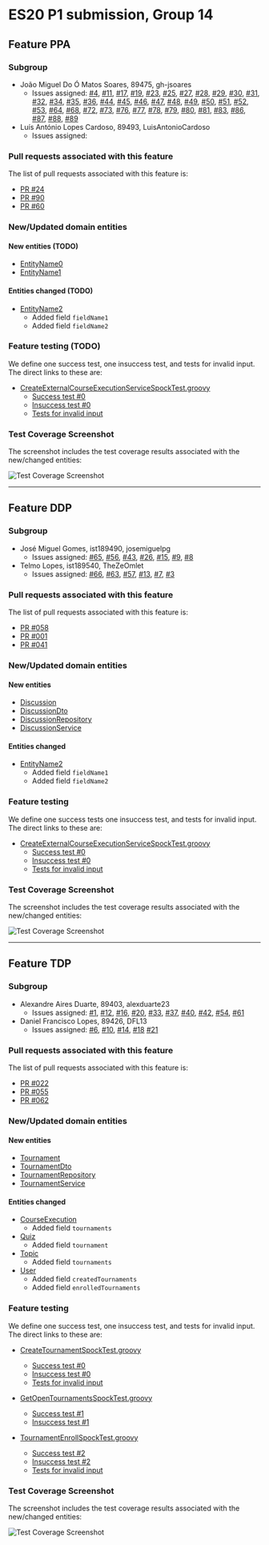 # ES20 P1 submission, Group 14

## Feature PPA

### Subgroup
 - João Miguel Do Ó Matos Soares, 89475, gh-jsoares
   + Issues assigned: [#4](https://github.com/tecnico-softeng/es20al_14-project/issues/4), [#11](https://github.com/tecnico-softeng/es20al_14-project/issues/11), [#17](https://github.com/tecnico-softeng/es20al_14-project/issues/17), [#19](https://github.com/tecnico-softeng/es20al_14-project/issues/19), [#23](https://github.com/tecnico-softeng/es20al_14-project/issues/23), [#25](https://github.com/tecnico-softeng/es20al_14-project/issues/25), [#27](https://github.com/tecnico-softeng/es20al_14-project/issues/27), [#28](https://github.com/tecnico-softeng/es20al_14-project/issues/28), [#29](https://github.com/tecnico-softeng/es20al_14-project/issues/29), [#30](https://github.com/tecnico-softeng/es20al_14-project/issues/30), [#31](https://github.com/tecnico-softeng/es20al_14-project/issues/31), [#32](https://github.com/tecnico-softeng/es20al_14-project/issues/32), [#34](https://github.com/tecnico-softeng/es20al_14-project/issues/34), [#35](https://github.com/tecnico-softeng/es20al_14-project/issues/35), [#36](https://github.com/tecnico-softeng/es20al_14-project/issues/36), [#44](https://github.com/tecnico-softeng/es20al_14-project/issues/44), [#45](https://github.com/tecnico-softeng/es20al_14-project/issues/45), [#46](https://github.com/tecnico-softeng/es20al_14-project/issues/46), [#47](https://github.com/tecnico-softeng/es20al_14-project/issues/47), [#48](https://github.com/tecnico-softeng/es20al_14-project/issues/48), [#49](https://github.com/tecnico-softeng/es20al_14-project/issues/49), [#50](https://github.com/tecnico-softeng/es20al_14-project/issues/50), [#51](https://github.com/tecnico-softeng/es20al_14-project/issues/51), [#52](https://github.com/tecnico-softeng/es20al_14-project/issues/52), [#53](https://github.com/tecnico-softeng/es20al_14-project/issues/53), [#64](https://github.com/tecnico-softeng/es20al_14-project/issues/64), [#68](https://github.com/tecnico-softeng/es20al_14-project/issues/68), [#72](https://github.com/tecnico-softeng/es20al_14-project/issues/72), [#73](https://github.com/tecnico-softeng/es20al_14-project/issues/73), [#76](https://github.com/tecnico-softeng/es20al_14-project/issues/76), [#77](https://github.com/tecnico-softeng/es20al_14-project/issues/77), [#78](https://github.com/tecnico-softeng/es20al_14-project/issues/78), [#79](https://github.com/tecnico-softeng/es20al_14-project/issues/79), [#80](https://github.com/tecnico-softeng/es20al_14-project/issues/80), [#81](https://github.com/tecnico-softeng/es20al_14-project/issues/81), [#83](https://github.com/tecnico-softeng/es20al_14-project/issues/83), [#86](https://github.com/tecnico-softeng/es20al_14-project/issues/86), [#87](https://github.com/tecnico-softeng/es20al_14-project/issues/87), [#88](https://github.com/tecnico-softeng/es20al_14-project/issues/88), [#89](https://github.com/tecnico-softeng/es20al_14-project/issues/89)
 - Luís António Lopes Cardoso, 89493, LuisAntonioCardoso
   + Issues assigned:
 
### Pull requests associated with this feature

The list of pull requests associated with this feature is:

 - [PR #24](https://github.com/tecnico-softeng/es20al_14-project/pull/24)
 - [PR #90](https://github.com/tecnico-softeng/es20al_14-project/pull/90)
 - [PR #60](https://github.com/tecnico-softeng/es20al_14-project/pull/60)


### New/Updated domain entities

#### New entities (TODO)
 - [EntityName0](https://github.com)
 - [EntityName1](https://github.com)

#### Entities changed (TODO)
 - [EntityName2](https://github.com)
   + Added field `fieldName1`
   + Added field `fieldName2`
 
### Feature testing (TODO)

We define one success test, one insuccess test, and tests for invalid input. The direct links to these are:

 - [CreateExternalCourseExecutionServiceSpockTest.groovy](https://github.com/socialsoftware/quizzes-tutor/blob/31ba9bd5f5ddcbab61f1c4b2daca7331ad099f98/backend/src/test/groovy/pt/ulisboa/tecnico/socialsoftware/tutor/administration/service/CreateExternalCourseExecutionServiceSpockTest.groovy)
    + [Success test #0](https://github.com/socialsoftware/quizzes-tutor/blob/31ba9bd5f5ddcbab61f1c4b2daca7331ad099f98/backend/src/test/groovy/pt/ulisboa/tecnico/socialsoftware/tutor/administration/service/CreateExternalCourseExecutionServiceSpockTest.groovy#L39)
    + [Insuccess test #0](https://github.com/socialsoftware/quizzes-tutor/blob/31ba9bd5f5ddcbab61f1c4b2daca7331ad099f98/backend/src/test/groovy/pt/ulisboa/tecnico/socialsoftware/tutor/administration/service/CreateExternalCourseExecutionServiceSpockTest.groovy#L104)
    + [Tests for invalid input](https://github.com/socialsoftware/quizzes-tutor/blob/31ba9bd5f5ddcbab61f1c4b2daca7331ad099f98/backend/src/test/groovy/pt/ulisboa/tecnico/socialsoftware/tutor/administration/service/CreateExternalCourseExecutionServiceSpockTest.groovy#L145)


### Test Coverage Screenshot

The screenshot includes the test coverage results associated with the new/changed entities:

![Test Coverage Screenshot](https://files.perpheads.com/2Q6SugYMHo5M12h7.png)

---

## Feature DDP

### Subgroup
 - José Miguel Gomes, ist189490, josemiguelpg
   + Issues assigned: [#65](https://github.com/tecnico-softeng/es20al_14-project/issues/65), [#56](https://github.com/tecnico-softeng/es20al_14-project/issues/56), [#43](https://github.com/tecnico-softeng/es20al_14-project/issues/43), [#26](https://github.com/tecnico-softeng/es20al_14-project/issues/26), [#15](https://github.com/tecnico-softeng/es20al_14-project/issues/15), [#9](https://github.com/tecnico-softeng/es20al_14-project/issues/9), [#8](https://github.com/tecnico-softeng/es20al_14-project/issues/8)
 - Telmo Lopes, ist189540, TheZeOmlet
   + Issues assigned: [#66](https://github.com/tecnico-softeng/es20al_14-project/issues/66), [#63](https://github.com/tecnico-softeng/es20al_14-project/issues/63), [#57](https://github.com/tecnico-softeng/es20al_14-project/issues/57), [#13](https://github.com/tecnico-softeng/es20al_14-project/issues/13), [#7](https://github.com/tecnico-softeng/es20al_14-project/issues/7), [#3](https://github.com/tecnico-softeng/es20al_14-project/issues/3)
 
### Pull requests associated with this feature

The list of pull requests associated with this feature is:

 - [PR #058](https://github.com/tecnico-softeng/es20al_14-project/pull/58)
 - [PR #001](https://github.com)
 - [PR #041](https://github.com/tecnico-softeng/es20al_14-project/pull/41)


### New/Updated domain entities

#### New entities
 - [Discussion](https://github.com/tecnico-softeng/es20al_14-project/blob/DdP/backend/src/main/java/pt/ulisboa/tecnico/socialsoftware/tutor/discussion/domain/Discussion.java)
 - [DiscussionDto](https://github.com/tecnico-softeng/es20al_14-project/blob/DdP/backend/src/main/java/pt/ulisboa/tecnico/socialsoftware/tutor/discussion/dto/DiscussionDto.java)
 - [DiscussionRepository](https://github.com/tecnico-softeng/es20al_14-project/blob/DdP/backend/src/main/java/pt/ulisboa/tecnico/socialsoftware/tutor/discussion/repository/DiscussionRepository.java)
 - [DiscussionService](https://github.com/tecnico-softeng/es20al_14-project/blob/DdP/backend/src/main/java/pt/ulisboa/tecnico/socialsoftware/tutor/discussion/DiscussionService.java)

#### Entities changed
 - [EntityName2](https://github.com)
   + Added field `fieldName1`
   + Added field `fieldName2`
 
### Feature testing

We define one success tests one insuccess test, and tests for invalid input. The direct links to these are:

 - [CreateExternalCourseExecutionServiceSpockTest.groovy](https://github.com/socialsoftware/quizzes-tutor/blob/31ba9bd5f5ddcbab61f1c4b2daca7331ad099f98/backend/src/test/groovy/pt/ulisboa/tecnico/socialsoftware/tutor/administration/service/CreateExternalCourseExecutionServiceSpockTest.groovy)
    + [Success test #0](https://github.com/socialsoftware/quizzes-tutor/blob/31ba9bd5f5ddcbab61f1c4b2daca7331ad099f98/backend/src/test/groovy/pt/ulisboa/tecnico/socialsoftware/tutor/administration/service/CreateExternalCourseExecutionServiceSpockTest.groovy#L39)
    + [Insuccess test #0](https://github.com/socialsoftware/quizzes-tutor/blob/31ba9bd5f5ddcbab61f1c4b2daca7331ad099f98/backend/src/test/groovy/pt/ulisboa/tecnico/socialsoftware/tutor/administration/service/CreateExternalCourseExecutionServiceSpockTest.groovy#L104)
    + [Tests for invalid input](https://github.com/socialsoftware/quizzes-tutor/blob/31ba9bd5f5ddcbab61f1c4b2daca7331ad099f98/backend/src/test/groovy/pt/ulisboa/tecnico/socialsoftware/tutor/administration/service/CreateExternalCourseExecutionServiceSpockTest.groovy#L145)


### Test Coverage Screenshot

The screenshot includes the test coverage results associated with the new/changed entities:

![Test Coverage Screenshot](https://web.tecnico.ulisboa.pt/~joaofernandoferreira/1920/ES/coverage_ex1.png)


---


## Feature TDP

### Subgroup
 - Alexandre Aires Duarte, 89403, alexduarte23
   + Issues assigned: [#1](https://github.com/tecnico-softeng/es20al_14-project/issues/1), [#12](https://github.com/tecnico-softeng/es20al_14-project/issues/12), [#16](https://github.com/tecnico-softeng/es20al_14-project/issues/16), [#20](https://github.com/tecnico-softeng/es20al_14-project/issues/20), [#33](https://github.com/tecnico-softeng/es20al_14-project/issues/33), [#37](https://github.com/tecnico-softeng/es20al_14-project/issues/37), [#40](https://github.com/tecnico-softeng/es20al_14-project/issues/40), [#42](https://github.com/tecnico-softeng/es20al_14-project/issues/42), [#54](https://github.com/tecnico-softeng/es20al_14-project/issues/54), [#61](https://github.com/tecnico-softeng/es20al_14-project/issues/61)
 - Daniel Francisco Lopes, 89426, DFL13
   + Issues assigned: [#6](https://github.com/tecnico-softeng/es20al_14-project/issues/6), [#10](https://github.com/tecnico-softeng/es20al_14-project/issues/10), [#14](https://github.com/tecnico-softeng/es20al_14-project/issues/14), [#18](https://github.com/tecnico-softeng/es20al_14-project/issues/18) [#21](https://github.com/tecnico-softeng/es20al_14-project/issues/21)
 
### Pull requests associated with this feature

The list of pull requests associated with this feature is:

 - [PR #022](https://github.com/tecnico-softeng/es20al_14-project/pull/22)
 - [PR #055](https://github.com/tecnico-softeng/es20al_14-project/pull/55)
 - [PR #062](https://github.com/tecnico-softeng/es20al_14-project/pull/62)


### New/Updated domain entities

#### New entities
 - [Tournament](https://github.com/tecnico-softeng/es20al_14-project/blob/655a47c5ac119368d5978e6142657e2271d01ae1/backend/src/main/java/pt/ulisboa/tecnico/socialsoftware/tutor/tournament/Tournament.java)
 - [TournamentDto](https://github.com/tecnico-softeng/es20al_14-project/blob/655a47c5ac119368d5978e6142657e2271d01ae1/backend/src/main/java/pt/ulisboa/tecnico/socialsoftware/tutor/tournament/TournamentDto.java)
 - [TournamentRepository](https://github.com/tecnico-softeng/es20al_14-project/blob/655a47c5ac119368d5978e6142657e2271d01ae1/backend/src/main/java/pt/ulisboa/tecnico/socialsoftware/tutor/tournament/TournamentRepository.java)
 - [TournamentService](https://github.com/tecnico-softeng/es20al_14-project/blob/655a47c5ac119368d5978e6142657e2271d01ae1/backend/src/main/java/pt/ulisboa/tecnico/socialsoftware/tutor/tournament/TournamentService.java)

#### Entities changed
 - [CourseExecution](https://github.com/tecnico-softeng/es20al_14-project/blob/655a47c5ac119368d5978e6142657e2271d01ae1/backend/src/main/java/pt/ulisboa/tecnico/socialsoftware/tutor/course/CourseExecution.java)
    + Added field `tournaments`
 - [Quiz](https://github.com/tecnico-softeng/es20al_14-project/blob/655a47c5ac119368d5978e6142657e2271d01ae1/backend/src/main/java/pt/ulisboa/tecnico/socialsoftware/tutor/quiz/domain/Quiz.java)
    + Added field `tournament`
 - [Topic](https://github.com/tecnico-softeng/es20al_14-project/blob/655a47c5ac119368d5978e6142657e2271d01ae1/backend/src/main/java/pt/ulisboa/tecnico/socialsoftware/tutor/question/domain/Topic.java)
    + Added field `tournaments`
 - [User](https://github.com/tecnico-softeng/es20al_14-project/blob/655a47c5ac119368d5978e6142657e2271d01ae1/backend/src/main/java/pt/ulisboa/tecnico/socialsoftware/tutor/user/User.java)
   + Added field `createdTournaments`
   + Added field `enrolledTournaments`
 
### Feature testing

We define one success test, one insuccess test, and tests for invalid input. The direct links to these are:

 - [CreateTournamentSpockTest.groovy](https://github.com/tecnico-softeng/es20al_14-project/blob/d77bc79e8834ab136c48d6dbc2d47d73138f790c/backend/src/test/groovy/pt/ulisboa/tecnico/socialsoftware/tutor/tournament/service/CreateTournamentSpockTest.groovy)
    + [Success test #0](https://github.com/tecnico-softeng/es20al_14-project/blob/d77bc79e8834ab136c48d6dbc2d47d73138f790c/backend/src/test/groovy/pt/ulisboa/tecnico/socialsoftware/tutor/tournament/service/CreateTournamentSpockTest.groovy#L91)
    + [Insuccess test #0](https://github.com/tecnico-softeng/es20al_14-project/blob/d77bc79e8834ab136c48d6dbc2d47d73138f790c/backend/src/test/groovy/pt/ulisboa/tecnico/socialsoftware/tutor/tournament/service/CreateTournamentSpockTest.groovy#L146)
    + [Tests for invalid input](https://github.com/tecnico-softeng/es20al_14-project/blob/d77bc79e8834ab136c48d6dbc2d47d73138f790c/backend/src/test/groovy/pt/ulisboa/tecnico/socialsoftware/tutor/tournament/service/CreateTournamentSpockTest.groovy#L222)
    
 - [GetOpenTournamentsSpockTest.groovy](https://github.com/tecnico-softeng/es20al_14-project/blob/d77bc79e8834ab136c48d6dbc2d47d73138f790c/backend/src/test/groovy/pt/ulisboa/tecnico/socialsoftware/tutor/tournament/service/GetOpenTournamentsSpockTest.groovy)
    + [Success test #1](https://github.chttps://github.com/tecnico-softeng/es20al_14-project/blob/tdp/backend/src/main/java/pt/ulisboa/tecnico/socialsoftware/tutor/user/User.javaom/tecnico-softeng/es20al_14-project/blob/d77bc79e8834ab136c48d6dbc2d47d73138f790c/backend/src/test/groovy/pt/ulisboa/tecnico/socialsoftware/tutor/tournament/service/GetOpenTournamentsSpockTest.groovy#L119)
    + [Insuccess test #1](https://github.com/tecnico-softeng/es20al_14-project/blob/d77bc79e8834ab136c48d6dbc2d47d73138f790c/backend/src/test/groovy/pt/ulisboa/tecnico/socialsoftware/tutor/tournament/service/GetOpenTournamentsSpockTest.groovy#L149)
    
 - [TournamentEnrollSpockTest.groovy](https://github.com/tecnico-softeng/es20al_14-project/blob/d77bc79e8834ab136c48d6dbc2d47d73138f790c/backend/src/test/groovy/pt/ulisboa/tecnico/socialsoftware/tutor/tournament/service/TournamentEnrollSpockTest.groovy)
    + [Success test #2](https://github.com/tecnico-softeng/es20al_14-project/blob/d77bc79e8834ab136c48d6dbc2d47d73138f790c/backend/src/test/groovy/pt/ulisboa/tecnico/socialsoftware/tutor/tournament/service/TournamentEnrollSpockTest.groovy#L75)
    + [Insuccess test #2](https://github.com/tecnico-softeng/es20al_14-project/blob/d77bc79e8834ab136c48d6dbc2d47d73138f790c/backend/src/test/groovy/pt/ulisboa/tecnico/socialsoftware/tutor/tournament/service/TournamentEnrollSpockTest.groovy#L102)
    + [Tests for invalid input](https://github.com/tecnico-softeng/es20al_14-project/blob/d77bc79e8834ab136c48d6dbc2d47d73138f790c/backend/src/test/groovy/pt/ulisboa/tecnico/socialsoftware/tutor/tournament/service/TournamentEnrollSpockTest.groovy#L122)
 
### Test Coverage Screenshot

The screenshot includes the test coverage results associated with the new/changed entities:

![Test Coverage Screenshot](https://web.tecnico.ulisboa.pt/~joaofernandoferreira/1920/ES/coverage_ex1.png)
